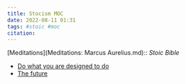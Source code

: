 ```yaml
---
title: Stocism MOC 
date: 2022-08-11 01:31
tags: #stoic #moc
citation: 
---
```


[Meditations](Meditations: Marcus Aurelius.md):: _Stoic Bible_
- [Do what you are designed to do ](202208112245.md)
- [The future](202208121012.md)



